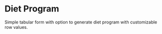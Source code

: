 # Diet Program
Simple tabular form with option to generate diet program with customizable row values.
